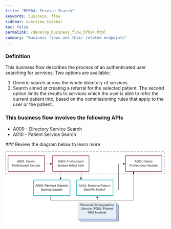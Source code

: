 ```yaml
---
title: "BF004: Service Search"
keywords: business, flow
sidebar: overview_sidebar
toc: false
permalink: /develop_business_flow_bf004.html
summary: "Business flows and their related endpoints"
---
```


### Definition

This business flow describes the process of an authenticated user searching for services. Two options are available:

1. Generic search across the whole directory of services
2. Search aimed at creating a referral for the selected patient.
The second option limits the results to services which the user is able to refer the current patient into, based on the commissioning rules that apply to the user or the patient.

### This business flow involves the following APIs

* A009 - Directory Service Search
* A010 - Patient Service Search

### Review the diagram below to learn more

![BF004: Service Search](images/develop/BF004-ServiceSearch.jpg)
